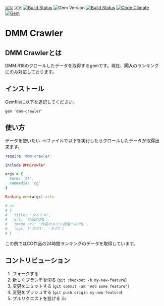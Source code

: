 [:us:](../../README.md) :jp: [![Build Status](https://travis-ci.org/sachin21/dmm-crawler.svg?branch=master)](https://travis-ci.org/sachin21/dmm-crawler) ![Gem Version](https://badge.fury.io/rb/dmm-crawler.svg) [![Build Status](https://travis-ci.org/sachin21/dmm-crawler.svg?branch=master)](https://travis-ci.org/sachin21/dmm-crawler) [![Code Climate](https://codeclimate.com/github/sachin21/dmm-crawler/badges/gpa.svg)](https://codeclimate.com/github/sachin21/dmm-crawler) [![Gem](https://img.shields.io/gem/dt/dmm-crawler.svg)](https://rubygems.org/gems/dmm-crawler)

# DMM Crawler

## DMM Crawlerとは
DMM.R18のクロールしたデータを取得するgemです。現在、**同人**のランキングにのみ対応しております。

## インストール

Gemfileに以下を追記してください。

```
gem 'dmm-crawler'
```

## 使い方
データを使いたい`.rb`ファイルで以下を実行したらクロールしたデータが取得出来ます。

```ruby
require 'dmm-crawler'

include DMMCrawler

args = {
  term: '24',
  submedia: 'cg'
}

Ranking.new(args).arts

# =>
# {
#   title: "タイトル",
#   url: '作品のURL',
#   image_url: '作品のメイン画像へのURL',
#   tags: ['タグ1', 'タグ2']
# }
```

この例ではCG作品の24時間ランキングのデータを取得しています。

## コントリビューション

1. フォークする
2. 新しくブランチを切る (`git checkout -b my-new-feature`)
3. 変更をコミットする (`git commit -am 'Add some feature'`)
4. 変更をプッシュする (`git push origin my-new-feature`)
5. プルリクエストを投げる :+1:
